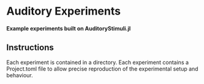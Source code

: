 # Auditory Experiments

#### Example experiments built on AuditoryStimuli.jl

## Instructions

Each experiment is contained in a directory. Each experiment contains a Project.toml file to allow precise reproduction of the experimental setup and behaviour.

